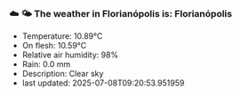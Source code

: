 ### ☁️ 🌤️  The weather in Florianópolis is: Florianópolis

- Temperature: 10.89°C
- On flesh: 10.59°C
- Relative air humidity: 98%
- Rain: 0.0 mm
- Description: Clear sky
- last updated: 2025-07-08T09:20:53.951959
